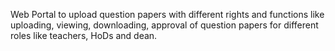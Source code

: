 Web Portal to upload question papers with different rights and functions like uploading, viewing, downloading, approval of question papers for different roles like teachers, HoDs and dean.